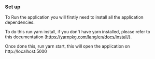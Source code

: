 ###  Set up
To Run the application you will firstly need to install all the application
dependencies.

To do this run yarn install, if you don't have yarn installed,
please refer to this documentation (https://yarnpkg.com/lang/en/docs/install/).

Once done this, run yarn start, this will open the application on
http://localhost:5000
